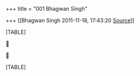 +++
title = "001 Bhagwan Singh"

+++
[[Bhagwan Singh	2011-11-18, 17:43:20 [Source](https://groups.google.com/g/bvparishat/c/WfCNgqESrHo)]]



[TABLE]





[TABLE]

